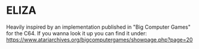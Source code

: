 # ELIZA
Heavily inspired by an implementation published in "Big Computer Games" for the C64.
If you wanna look it up you can find it under: https://www.atariarchives.org/bigcomputergames/showpage.php?page=20
